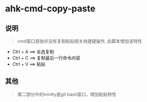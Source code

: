 # ahk-cmd-copy-paste


## 说明
> cmd窗口原始并没有复制粘贴相关快捷键操作, 此脚本增加该特性
* Ctrl + A ==> 全选复制
* Ctrl + C ==> 复制最后一行命令内容
* Ctrl + V ==> 粘贴
## 其他
> 第二部分中的mintty是git bash窗口，增加粘贴特性